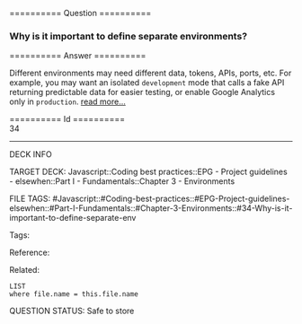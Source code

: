 ========== Question ==========  

### Why is it important to define separate environments?  

========== Answer ==========  

Different environments may need different data, tokens, APIs, ports, etc. For example, you may want an isolated `development` mode that calls a fake API returning predictable data for easier testing, or enable Google Analytics only in `production`. [read more...](https://stackoverflow.com/questions/8332333/node-js-setting-up-environment-specific-configs-to-be-used-with-everyauth)

========== Id ==========  
34

---

DECK INFO

TARGET DECK: Javascript::Coding best practices::EPG - Project guidelines - elsewhen::Part I - Fundamentals::Chapter 3 - Environments

FILE TAGS: #Javascript::#Coding-best-practices::#EPG-Project-guidelines-elsewhen::#Part-I-Fundamentals::#Chapter-3-Environments::#34-Why-is-it-important-to-define-separate-env

Tags:

Reference:

Related:

```dataview
LIST
where file.name = this.file.name
````
QUESTION STATUS: Safe to store

